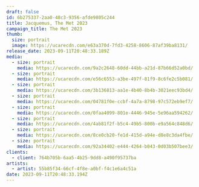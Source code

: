```yaml
---
draft: false
id: 6b275337-2aa0-48c3-9356-afde9805c244
title: Jacquemus, The Met 2023
campaign_title: T﻿he Met 2023
thumb:
  size: portrait
  image: https://ucarecdn.com/e63a370d-7fd3-4258-8606-87af39ba8131/
release_date: 2023-09-11T20:48:33.189Z
media:
  - size: portrait
    media: https://ucarecdn.com/9a2c2648-60dd-44bb-a21d-87b66d52a0bd/
  - size: portrait
    media: https://ucarecdn.com/e56c6553-a3be-497f-81f9-8c6fe2c5b081/
  - size: portrait
    media: https://ucarecdn.com/3b136813-aa1e-4b40-8b4b-3021eec93bd4/
  - size: portrait
    media: https://ucarecdn.com/04781f0e-ccbf-4a7a-8798-97c572eb9ef7/
  - size: portrait
    media: https://ucarecdn.com/0faa4099-801e-4446-945e-5e96aa594262/
  - size: portrait
    media: https://ucarecdn.com/4ab81f2f-b5c4-49b5-800b-e9a564c848d6/
  - size: portrait
    media: https://ucarecdn.com/8ce0cb20-fe1d-415d-a94e-d8e8c3da4fbe/
  - size: portrait
    media: https://ucarecdn.com/92a34402-e444-4264-b043-0d03b507bee3/
clients:
  - client: 764b705b-6aa5-4b25-9dd8-a490f95737ba
artists:
  - artist: 55b85f34-66cf-4f8e-a0bf-f4c1e6a4c51a
date: 2023-09-11T20:48:33.194Z
---
```

